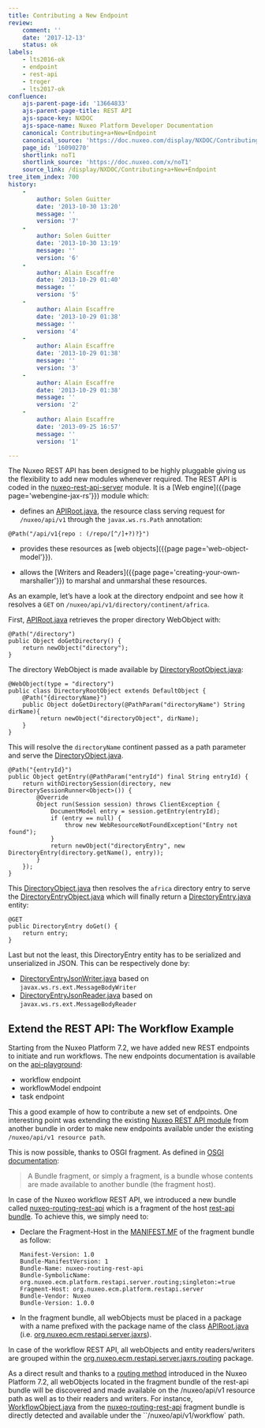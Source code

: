 ```yaml
---
title: Contributing a New Endpoint
review:
    comment: ''
    date: '2017-12-13'
    status: ok
labels:
    - lts2016-ok
    - endpoint
    - rest-api
    - troger
    - lts2017-ok
confluence:
    ajs-parent-page-id: '13664833'
    ajs-parent-page-title: REST API
    ajs-space-key: NXDOC
    ajs-space-name: Nuxeo Platform Developer Documentation
    canonical: Contributing+a+New+Endpoint
    canonical_source: 'https://doc.nuxeo.com/display/NXDOC/Contributing+a+New+Endpoint'
    page_id: '16090270'
    shortlink: noT1
    shortlink_source: 'https://doc.nuxeo.com/x/noT1'
    source_link: /display/NXDOC/Contributing+a+New+Endpoint
tree_item_index: 700
history:
    -
        author: Solen Guitter
        date: '2013-10-30 13:20'
        message: ''
        version: '7'
    -
        author: Solen Guitter
        date: '2013-10-30 13:19'
        message: ''
        version: '6'
    -
        author: Alain Escaffre
        date: '2013-10-29 01:40'
        message: ''
        version: '5'
    -
        author: Alain Escaffre
        date: '2013-10-29 01:38'
        message: ''
        version: '4'
    -
        author: Alain Escaffre
        date: '2013-10-29 01:38'
        message: ''
        version: '3'
    -
        author: Alain Escaffre
        date: '2013-10-29 01:38'
        message: ''
        version: '2'
    -
        author: Alain Escaffre
        date: '2013-09-25 16:57'
        message: ''
        version: '1'

---
```


The Nuxeo REST API has been designed to be highly pluggable giving us the flexibility to add new modules whenever required. The REST API is coded in the [nuxeo-rest-api-server](https://github.com/nuxeo/nuxeo/tree/master/nuxeo-features/rest-api/nuxeo-rest-api-server) module. It is a [Web engine]({{page page='webengine-jax-rs'}}) module which:

 - defines an [APIRoot.java](https://github.com/nuxeo/nuxeo/blob/master/nuxeo-features/rest-api/nuxeo-rest-api-server/src/main/java/org/nuxeo/ecm/restapi/server/jaxrs/APIRoot.java), the resource class serving request for `/nuxeo/api/v1` through the `javax.ws.rs.Path` annotation:

 ```
 @Path("/api/v1{repo : (/repo/[^/]+?)?}")
 ```

 - provides these resources as [web objects]({{page page='web-object-model'}}).

 - allows the  [Writers and Readers]({{page page='creating-your-own-marshaller'}}) to marshal and unmarshal these resources.

As an example, let’s have a look at the directory endpoint and see how it resolves a `GET` on `/nuxeo/api/v1/directory/continent/africa`.

First, [APIRoot.java](https://github.com/nuxeo/nuxeo/blob/master/nuxeo-features/rest-api/nuxeo-rest-api-server/src/main/java/org/nuxeo/ecm/restapi/server/jaxrs/APIRoot.java) retrieves the proper directory WebObject with:

```
@Path("/directory")
public Object doGetDirectory() {
    return newObject("directory");
}
```

The directory WebObject is made available by [DirectoryRootObject.java](https://github.com/nuxeo/nuxeo/blob/master/nuxeo-features/rest-api/nuxeo-rest-api-server/src/main/java/org/nuxeo/ecm/restapi/server/jaxrs/directory/DirectoryRootObject.java):

```
@WebObject(type = "directory")
public class DirectoryRootObject extends DefaultObject {
    @Path("{directoryName}")
    public Object doGetDirectory(@PathParam("directoryName") String dirName){
         return newObject("directoryObject", dirName);
    }
}
```

This will resolve the `directoryName` continent passed as a path parameter and serve the [DirectoryObject.java](https://github.com/nuxeo/nuxeo/blob/master/nuxeo-features/rest-api/nuxeo-rest-api-server/src/main/java/org/nuxeo/ecm/restapi/server/jaxrs/directory/DirectoryObject.java).

```
@Path("{entryId}")
public Object getEntry(@PathParam("entryId") final String entryId) {
    return withDirectorySession(directory, new DirectorySessionRunner<Object>()) {
        @Override
        Object run(Session session) throws ClientException {
            DocumentModel entry = session.getEntry(entryId);
            if (entry == null) {
                throw new WebResourceNotFoundException("Entry not found");
            }
            return newObject("directoryEntry", new DirectoryEntry(directory.getName(), entry));
        }
    });
}
```

This [DirectoryObject.java](https://github.com/nuxeo/nuxeo/blob/master/nuxeo-features/rest-api/nuxeo-rest-api-server/src/main/java/org/nuxeo/ecm/restapi/server/jaxrs/directory/DirectoryObject.java) then resolves the `africa` directory entry to serve the [DirectoryEntryObject.java](https://github.com/nuxeo/nuxeo/blob/master/nuxeo-features/rest-api/nuxeo-rest-api-server/src/main/java/org/nuxeo/ecm/restapi/server/jaxrs/directory/DirectoryEntryObject.java) which will finally return a [DirectoryEntry.java](https://github.com/nuxeo/nuxeo/blob/master/nuxeo-services/nuxeo-platform-directory/nuxeo-platform-directory-api/src/main/java/org/nuxeo/ecm/directory/api/DirectoryEntry.java) entity:

```
@GET
public DirectoryEntry doGet() {
    return entry;
}
```

Last but not the least, this DirectoryEntry entity has to be serialized and unserialized in JSON. This can be respectively done by:
 - [DirectoryEntryJsonWriter.java](https://github.com/nuxeo/nuxeo/blob/master/nuxeo-services/nuxeo-platform-directory/nuxeo-platform-directory-core/src/main/java/org/nuxeo/ecm/directory/io/DirectoryEntryJsonWriter.java) based on `javax.ws.rs.ext.MessageBodyWriter`
 - [DirectoryEntryJsonReader.java](https://github.com/nuxeo/nuxeo/blob/master/nuxeo-services/nuxeo-platform-directory/nuxeo-platform-directory-core/src/main/java/org/nuxeo/ecm/directory/io/DirectoryEntryJsonReader.java) based on `javax.ws.rs.ext.MessageBodyReader`

 ## Extend the REST API: The Workflow Example

Starting from the Nuxeo Platform 7.2, we have added new REST endpoints to initiate and run workflows. The new endpoints documentation is available on the [api-playground](https://nuxeo.github.io/api-playground/#/resources):
 - workflow endpoint
 - workflowModel endpoint
 - task endpoint

This a good example of how to contribute a new set of endpoints. One interesting point was extending the existing [Nuxeo REST API module](https://github.com/nuxeo/nuxeo/tree/master/nuxeo-features/rest-api) from another bundle in order to make new endpoints available under the existing `/nuxeo/api/v1 resource path`.

This is now possible, thanks to OSGI fragment. As defined in [OSGI documentation](https://www.osgi.org/community/wiki/):

>A Bundle fragment, or simply a fragment, is a bundle whose contents are made available to another bundle (the fragment host).

In case of the Nuxeo workflow REST API, we introduced a new bundle called [nuxeo-routing-rest-api](https://github.com/nuxeo/nuxeo-platform-document-routing/tree/master/nuxeo-routing-rest-api) which is a fragment of the host [rest-api bundle](https://github.com/nuxeo/nuxeo/tree/master/nuxeo-features/rest-api). To achieve this, we simply need to:
 - Declare the Fragment-Host in the [MANIFEST.MF](https://github.com/nuxeo/nuxeo-platform-document-routing/blob/master/nuxeo-routing-rest-api/src/main/resources/META-INF/MANIFEST.MF) of the fragment bundle as follow:
    ```
    Manifest-Version: 1.0
    Bundle-ManifestVersion: 1
    Bundle-Name: nuxeo-routing-rest-api
    Bundle-SymbolicName: org.nuxeo.ecm.platform.restapi.server.routing;singleton:=true
    Fragment-Host: org.nuxeo.ecm.platform.restapi.server
    Bundle-Vendor: Nuxeo
    Bundle-Version: 1.0.0
    ```

 - In the fragment bundle, all webObjects must be placed in a package with a name prefixed with the package name of the class [APIRoot.java](https://github.com/nuxeo/nuxeo/blob/master/nuxeo-features/rest-api/nuxeo-rest-api-server/src/main/java/org/nuxeo/ecm/restapi/server/jaxrs/APIRoot.java) (i.e. [org.nuxeo.ecm.restapi.server.jaxrs](https://github.com/nuxeo/nuxeo/tree/master/nuxeo-features/rest-api/nuxeo-rest-api-server/src/main/java/org/nuxeo/ecm/restapi/server/jaxrs)).

In case of the workflow REST API, all webObjects and entity readers/writers are grouped within the [org.nuxeo.ecm.restapi.server.jaxrs.routing](https://github.com/nuxeo/nuxeo-platform-document-routing/tree/master/nuxeo-routing-rest-api/src/main/java/org/nuxeo/ecm/restapi/server/jaxrs/routing) package.

As a direct result and thanks to a [routing method](https://github.com/nuxeo/nuxeo/blob/master/nuxeo-features/rest-api/nuxeo-rest-api-server/src/main/java/org/nuxeo/ecm/restapi/server/jaxrs/RepositoryObject.java#L88) introduced in the Nuxeo Platform 7.2, all webObjects located in the fragment bundle of the rest-api bundle will be discovered and made available on the /nuxeo/api/v1 resource path as well as to their readers and writers. For instance, [WorkflowObject.java](https://github.com/nuxeo/nuxeo-platform-document-routing/blob/master/nuxeo-routing-rest-api/src/main/java/org/nuxeo/ecm/restapi/server/jaxrs/routing/WorkflowObject.java) from the [nuxeo-routing-rest-api](https://github.com/nuxeo/nuxeo-platform-document-routing/tree/master/nuxeo-routing-rest-api) fragment bundle is directly detected and available under the ``/nuxeo/api/v1/workflow` path.
